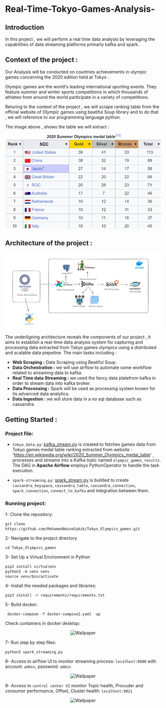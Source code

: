 # Real-Time-Tokyo-Games-Analysis-
## Introduction
In this project , we will perform  a real time data analysis by leveraging  the capabilities  of data streaming platforms primarly kafka and spark.
## Context of the project : 
Our Analysis will be conducted on countries achievements in olympic games concerning the 2020 edition held at Tokyo .

Olympic games are the world's leading international sporting events. They feature summer and winter sports competitions in which thousands of athletes from around the world participate in a variety of competitions. 

Returing to the context of the project , we will scrape ranking table from the official website of Olympic games using beatiful Soup library and to do that , we will reference to our programming language python.

The image above , shows the table we will extract : 

![Tokyo-Games  - Page 3](imgs/Tokyo_golden_medals.png)

## Architecture of the project : 
![Architecure  - Page 4](imgs/Building_Architecture.png)

The underligning architecture reveals the components of our project , it aims to establish a real-time data analysis system for capturing and processing data extracted from Tokyo games olympics using a distributed and scalable data piepeline.
The main tasks including : 
-  <b> Web Scraping :</b> Data Scraping using Beatiful Soup.
- <b> Data Orchestration :</b>  we will use airflow to automate some workflow related to streaming data to kafka.
- <b> Real Time data Streaming :</b> we used the fancy data platefrom kafka in order to stream data into kafka broker.
- <b> Data Processing :</b>  Spark will be used as processing system known for its advanced data analytics.
- <b> Data Ingestion :</b>  we will store data in a no sql database such as cassandra.

## Getting Started : 
###  Project file:
- `tokyo_data.py`: [kafka_stream.py](dags/tokyo_data.py) is created to fetches games data from Tokyo games medal table ranking  extracted from website : 'https://en.wikipedia.org/wiki/2020_Summer_Olympics_medal_table' , processes and streams into a Kafka topic named `olympic_games_results`. The DAG in <b>Apache Airflow</b> employs PythonOperator to handle the task execution. 

- `spark-streaming.py`:  [spark_stream.py](spark_stream.py) is builded to create `cassandra_keyspace`, `cassandra_table`, `cassandra_connection`, `spark_connection`, `connect_to_kafka` and integration between them.

### Running project:

1- Clone the repository:

```
git clone https://github.com/MohamedAmineSabik/Tokyo_Olympics_games.git
```

2- Navigate to the project directory

```
cd Tokyo_Olympics_games
```

3- Set Up a Virtual Environment in Python

```
pip3 install virtualenv
python3 -m venv venv
source venv/bin/activate
```

4- Install the needed packages and libraries:

```
pip3 install -r requirements/requirements.txt
```

5- Build docker:

```
 docker-compose -f docker-compose2.yaml  up 
```

Check containers in docker desktop:

<p align="center">
  <img src="images/DockerCompose.png" alt="Wallpaper">
</p>


7- Run step by step files:

```
python3 spark_streaming.py
```

8- Access to airflow UI to monitor streaming process: `localhost:8080` with account: `admin`, password: `admin`

<p align="center">
  <img src="images/airflow.png" alt="Wallpaper">
</p>

9- Access to `control center UI` monitor Topic health, Procuder and consumer performance, Offset, Cluster health: `localhost:9021`

<p align="center">
  <img src="images/control-center.png" alt="Wallpaper">
</p>
